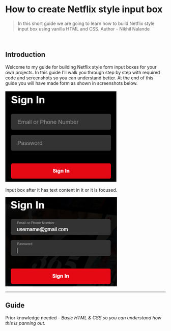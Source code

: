 <h1>How to create Netflix style input box</h1>
<blockquote>In this short guide we are going to learn how to build Netflix style input box using vanilla HTML and CSS.
Author - Nikhil Nalande</blockquote>
<br>
<h2>Introduction</h2>
Welcome to my guide for building Netflix style form input boxes for your own projects. In this guide I'll walk you through step by step with required code and screenshots so you can understand better. At the end of this guide you will have made form as shown in screenshots below.<br><br>
<img src="./demo.png" label="Hello world"><br>
<p>Input box after it has text content in it or it is focused.</p>
<img src="./floating_label.png">
<hr>
<h2>Guide</h2>
<p>Prior knowledge needed - <i>Basic HTML & CSS so you can understand how this is panning out.</i></p>